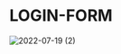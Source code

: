# LOGIN-FORM



![2022-07-19 (2)](https://user-images.githubusercontent.com/109910958/180700576-cf8db8ac-1b7c-497e-b8ee-3b346495984f.png)
